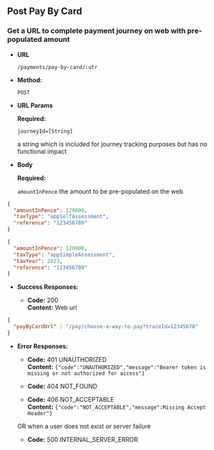 Post Pay By Card
----

### Get a URL to complete payment journey on web with pre-populated amount

* **URL**

  `/payments/pay-by-card/:utr`

* **Method:**

  `POST`

* **URL Params**

  **Required:**

  `journeyId=[String]`

  a string which is included for journey tracking purposes but has no functional impact

* **Body**

  **Required:**

  `amountInPence`
  the amount to be pre-populated on the web

```json
{
  "amountInPence": 120000,
  "taxType": "appSelfAssessment",
  "reference": "123456789"
}
```

```json
{
  "amountInPence": 120000,
  "taxType": "appSimpleAssessment",
  "taxYear": 2023,
  "reference": "123456789"
}
```

* **Success Responses:**

  * **Code:** 200 <br />
    **Content:** Web url

```json
{
  "payByCardUrl" : "/pay/choose-a-way-to-pay?traceId=12345678"
}
```

* **Error Responses:**

    * **Code:** 401 UNAUTHORIZED <br/>
      **Content:** `{"code":"UNAUTHORIZED","message":"Bearer token is missing or not authorized for access"}`

    * **Code:** 404 NOT_FOUND <br/>

    * **Code:** 406 NOT_ACCEPTABLE <br/>
      **Content:** `{"code":"NOT_ACCEPTABLE","message":Missing Accept Header"}`

  OR when a user does not exist or server failure

    * **Code:** 500 INTERNAL_SERVER_ERROR <br/>




